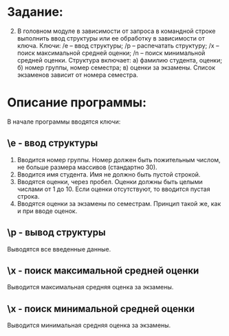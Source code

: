 Задание:
========

2. В головном модуле в зависимости от запроса в командной строке выполнить ввод структуры или ее обработку в зависимости от ключа.
Ключи:
/e – ввод структуры;
/p – распечатать структуру;
/x – поиск максимальной средней оценки;
/n – поиск минимальной средней оценки.
Структура включает:
а) фамилию студента, оценки;
б) номер группы, номер семестра;
в) оценки за экзамены. Список экзаменов зависит от номера семестра.

Описание программы:
===================

В начале программы вводятся ключи:

## \e - ввод структуры
1) Вводится номер группы. Номер должен быть пожительным числом, не больше размера массивов (стандартно 30).
2) Вводится имя студента. Имя не должно быть пустой строкой.
3) Вводятся оценки, через пробел. Оценки должны быть целыми числами от 1 до 10. Если оценки отсутствуют, то вводится пустая строка.
4) Вводятся оценки за экзамены по семестрам. Принцип такой же, как и при вводе оценок.

## \p - вывод структуры
Выводятся все введенные данные.

## \x - поиск максимальной средней оценки
Выводится максимальная средняя оценка за экзамены.

## \x - поиск минимальной средней оценки
Выводится минимальная средняя оценка за экзамены.